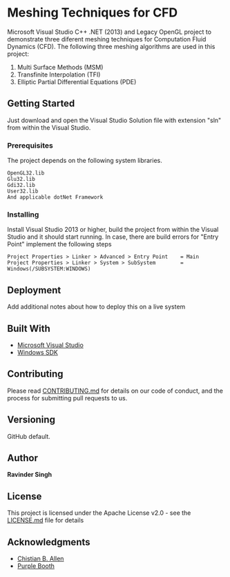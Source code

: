 # Meshing Techniques for CFD

Microsoft Visual Studio C++ .NET (2013) and Legacy OpenGL project to demonstrate three diferent meshing techniques for Computation Fluid Dynamics (CFD). The following three meshing algorithms are used in this project:

1. Multi Surface Methods (MSM)
2. Transfinite Interpolation (TFI)
3. Elliptic Partial Differential Equations (PDE)

## Getting Started

Just download and open the Visual Studio Solution file with extension "sln" from within the Visual Studio.

### Prerequisites

The project depends on the following system libraries.

```
OpenGL32.lib
Glu32.lib
Gdi32.lib
User32.lib
And applicable dotNet Framework
```

### Installing

Install Visual Studio 2013 or higher, build the project from within the Visual Studio and it should start running.
In case, there are build errors for "Entry Point" implement the following steps

```
Project Properties > Linker > Advanced > Entry Point    = Main
Project Properties > Linker > System > SubSystem        = Windows(/SUBSYSTEM:WINDOWS)
```

## Deployment

Add additional notes about how to deploy this on a live system

## Built With

* [Microsoft Visual Studio](https://www.visualstudio.com/) 
* [Windows SDK](https://developer.microsoft.com/en-us/windows/downloads/windows-10-sdk)

## Contributing

Please read [CONTRIBUTING.md](https://gist.github.com/PurpleBooth/b24679402957c63ec426) for details on our code of conduct, and the process for submitting pull requests to us.

## Versioning

GitHub default.

## Author

**Ravinder Singh**

## License

This project is licensed under the Apache License v2.0 - see the [LICENSE.md](CFD-Mesh-Techniques/LICENSE) file for details

## Acknowledgments

* [Chistian B. Allen](http://www.bris.ac.uk/engineering/people/christian-b-allen/index.html)
* [Purple Booth](https://gist.github.com/PurpleBooth/109311bb0361f32d87a2)
